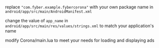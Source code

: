 replace `"com.fyber.example.fybercorona"` with your own package name in `android/app/src/main/AndroidManifest.xml`

change the value of `app_name` in `android/app/src/main/res/values/strings.xml` to match your application's name

modify Corona/main.lua to meet your needs for loading and displaying ads

